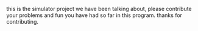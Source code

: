 this is the simulator project we have been talking about, please contribute your problems and fun you have had so far in this program. thanks for contributing.
